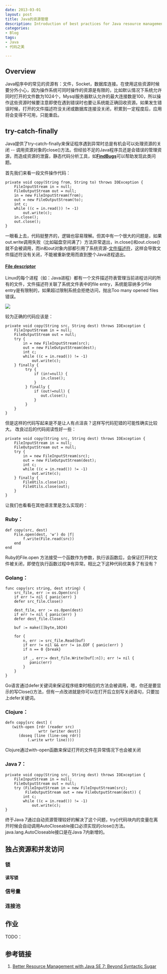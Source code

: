 ```yaml
---
date: 2013-03-01
layout: post
title: Java的资源管理
description: Introduction of best practices for Java resource management
categories:
- Blog
tags:
- Java
- 代码之美

---
```


## Overview

Java程序中的常见的资源有：文件，Socket，数据库连接。在使用这些资源时候要分外小心，因为操作系统可同时操作的资源是有限的，比如默认情况下系统允许同时打开的文件数为1024个，Mysql服务器默认允许的最大连接数是100，所以操作这些资源时候要注意即使在遇到错误时也要让系统能正确回收资源。如果发生错误时候，打开的文件描述符没关闭或数据库连接没关闭，积累到一定程度后，应用将会变得不可用，只能重启。


## try-catch-finally

Java提供了try-catch-finally来保证程序遇到异常时总是有机会可以处理资源的关闭 -- 调用资源对象的close()方法。但经验不足的Java程序员还是会错误的管理资源，而造成资源的泄露，静态代码分析工具，如[**FindBugs**](http://findbugs.sourceforge.net)可以帮助发现此类问题。

首先我们来看一段文件操作代码：

    private void copy(String from, String to) throws IOException {
        FileInputStream in = null;  
        FileOutputStream out = null;  
        in = new FileInputStream(from);  
        out = new FileOutputStream(to);  
        int c;  
        while ((c = in.read()) != -1)
            out.write(c);  
        in.close();
        out.close();
    }

一眼看上去，代码挺整齐的，逻辑也容易理解。但其中有一个很大的问题是，如果out.write调用失败（比如磁盘空间满了）方法异常退出，in.close()和out.close()就不会被调用，而in和out对象内部都引用了系统资源-[文件描述符](http://zh.wikipedia.org/wiki/文件描述符)，这样会导致文件描述符没有关闭，不能被重新使用而直到整个Java进程退出。

#### [File descriptor](http://en.wikipedia.org/wiki/File_descriptor)
Linux的每个进程（如：Java进程）都有一个文件描述符表管理当前进程访问的所有的文件，文件描述符关联了系统文件表中的file entry，系统能容纳多少file entry是有限制的，如果超过限制系统会拒绝访问，抛出Too many opened files错误。

<img src="https://pbs.twimg.com/media/BEUt3v3CEAAeP-m.jpg:large"/>

较为正确的代码应该是：

    private void copy(String src, String dest) throws IOException {
        FileInputStream in = null;  
        FileOutputStream out = null;  
        try {
            in = new FileInputStream(src);  
            out = new FileOutputStream(dest);  
            int c;  
            while ((c = in.read()) != -1)
                out.write(c);
        } finally {
             try {
                 if (in!=null) {
                    in.close();
                 }
             } finally {
                 if (out!=null) {
                    out.close();
                 }
             }
        }
    }


但是这样的代码写起来是不是让人有点沮丧？这样写代码犯错的可能性确实比较大。
改良过后的代码阅读性好一些：
       
    private void copy(String src, String dest) throws IOException {
        FileInputStream in = null;  
        FileOutputStream out = null;  
        try {
            in = new FileInputStream(src);  
            out = new FileOutputStream(dest);  
            int c;  
            while ((c = in.read()) != -1)
                out.write(c);  
        } finally {
            FileUtils.close(in);
            FileUtils.close(out);
        }
    }
    

让我们也看看在其他语言里是怎么实现的：

### Ruby：

    def copy(src, dest)
        File.open(dest, 'w') do |f|  
            f.write(File.read(src))
        end  
    end
    
Ruby的File.open 方法接受一个函数作为参数，执行该函数后，会保证打开的文件被关闭，即使在执行函数过程中有异常。相比之下这种代码优美多了有没有？

### Golang：

    func copy(src string, dest string) {
        src_file, err := os.Open(src)
        if err != nil { panic(err) }
        defer src_file.Close()
        
        dest_file, err := os.Open(dest)
        if err != nil { panic(err) }
        defer dest_file.Close() 
        
        buf := make([]byte,1024)
    
        for {
            n, err := src_file.Read(buf)
            if err != nil && err != io.EOF { panic(err) }
            if n == 0 {break}
            
            if _, err:= dest_file.Write(buf[:n]); err != nil {
               panic(err)
            } 
        }       
    }

Go语言通过defer关键词来保证程序结束时相应的方法会被调用，嗯，你还是要显示的写Close()方法，但有一点改进就是你可以在打开后立刻写关闭语句，只要加上defer关键词。

### Clojure：
    defn copy[src dest] ( 
       (with-open [rdr (reader src)
                   wrtr (writer dest)]
          (doseq [line (line-seq rdr)]
              (.write wrtr line))))

Clojure通过with-open函数来保证打开的文件在异常情况下也会被关闭

### Java 7：

    private void copy(String src, String dest) throws IOException {
        FileInputStream in = null;  
        FileOutputStream out = null;  
        try (FileInputStream in = new FileInputStream(src);  
             FileOutputStream out = new FileOutputStream(dest)) {            
            int c;  
            while ((c = in.read()) != -1)
                out.write(c);  
    }

终于Java 7通过自动资源管理较好的解决了这个问题，try()代码块内的变量在离开时候会自动调用AutoCloseable接口必须实现的close()方法。java.lang.AutoCloseable接口是在Java 7内新增的。
    

## 独占资源和并发访问

### 锁

#### 读写锁

### 信号量

### 连接池

## 作业
TODO：

## 参考链接

1. [Better Resource Management with Java SE 7: Beyond Syntactic Sugar](http://www.oracle.com/technetwork/articles/java/trywithresources-401775.html)